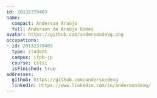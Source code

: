 ```yaml
---
id: 20132370403
name:
  compact: Anderson Araújo
  full: Anderson de Araújo Gomes
avatar: https://github.com/andersondevg.png
occupations:
- id: 20132370403
  type: student
  campus: ifpb-jp
  course: cstsi
  isFinished: true
addresses:
  github: https://github.com/andersondevg
  linkedin: https://www.linkedin.com/in/andersondevg/
---
```

